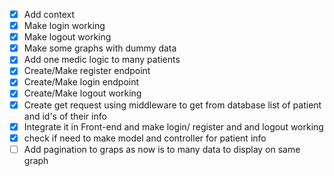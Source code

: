 - [x] Add context
- [x] Make login working
- [x] Make logout working
- [x] Make some graphs with dummy data
- [x] Add one medic logic to many patients
- [x] Create/Make register endpoint
- [x] Create/Make login endpoint
- [x] Create/Make logout working
- [x] Create get request using middleware to get from database list of patient and id's of their info
- [x] Integrate it in Front-end and make login/ register and and logout working
- [x] check if need to make model and controller for patient info
- [ ] Add pagination to graps as now is to many data to display on same graph
